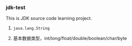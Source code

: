### jdk-test
This is JDK source code learning project.

1. `java.lang.String`

2. 基本数据类型，int/long/float/double/boolean/char/byte